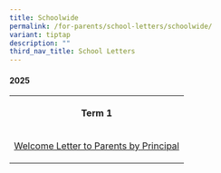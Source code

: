 ```yaml
---
title: Schoolwide
permalink: /for-parents/school-letters/schoolwide/
variant: tiptap
description: ""
third_nav_title: School Letters
---
```

<h4><strong>2025</strong></h4>
<table style="minWidth: 25px">
<colgroup>
<col>
</colgroup>
<tbody>
<tr>
<th rowspan="1" colspan="1">
<p>Term 1</p>
</th>
</tr>
<tr>
<td rowspan="1" colspan="1">
<p><a href="/files/2025 P's Letters/MPS_2025_T1_Welcome_Letter_to_Parents__ready_.pdf" rel="noopener noreferrer nofollow" target="_blank">Welcome Letter to Parents by Principal</a>
</p>
</td>
</tr>
</tbody>
</table>
<p></p>
<p></p>